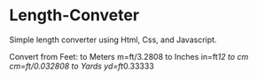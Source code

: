 # Length-Conveter

Simple length converter using Html, Css, and Javascript.

Convert from Feet:
 to Meters	m=ft/3.2808
 to Inches	in=ft*12
 to cm	cm=ft/0.032808
 to Yards	yd=ft*0.33333	
